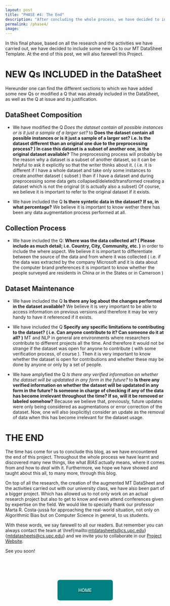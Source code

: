 ```yaml
---
layout: post
title: "PHASE #4: The End"
description: "After concluding the whole process, we have decided to include some new Qs to the Datasheet that could be of interest to the readers.\n"
permalink: /phase4/
image:
---
```


In this final phase, based on all the research and the activities we have carried out, we have decided to include some new Qs to our MT DataSheet Template. At the end of this post, we will also farewell this Project.

# NEW Qs INCLUDED in the DataSheet
Hereunder one can find the different sections to which we have added some new Qs or modified a Q that was already included in the DataSheet, as well as the Q at issue and its justification.

## DataSheet Composition

* We have modified the Q *Does the dataset contain all possible instances or is it just a sample of a larger set?* to **Does the dataset contain all possible instances or is it just a sample of a larger set? i.e. Is the dataset different than an original one due to the preprocessing process? ) In case this dataset is a subset of another one, is the original dataset available?**
The preprocessing process will probably be the reason why a dataset is a subset of another dataset, so it can be helpful to ask it explicitly so that the writer thinks about it. ( i.e. it is different if I have a whole dataset and take only some instances to create another dataset ( subset ) than if I have a dataset and during preprocessing some data gets collapsed/deleted/transformed creating a dataset which is not the original (it is actually also a subset)
Of course, we believe it is important to refer to the original dataset if it exists.


* We have included the Q **Is there syntetic data in the dataset? If so, in what percentage?**
We believe it is important to know wether there has been any data augmentation process performed at all.


## Collection Process

* We have included the Q: **Where was the data collected at? ( Please include as much detail; i.e. Country, City, Community, etc. )** in order to include the where aspect.
We believe it is important to differentiate between the source of the data and from where it was collected ( i.e. if the data was extracted by the company Microsoft and it is data about the computer brand preferences it is important to know whether the people surveyed are residents in China or in the States or in Cameroon )


## Dataset Maintenance

* We have included the Q **Is there any log about the changes performed in the dataset available?**
We believe it is very important to be able to access information on previous versions and therefore it may be very handy to have it referenced if it exists.

* We have included the Q **Specify any specific limitations to contributing to the dataset? ( i.e. Can anyone contribute to it? Can someone do it at all? )**
MT and NLP in general are environments where researchers contribute to different projects all the time. And therefore it would not be strange if the dataset was open for anyone to contribute ( with some verification process, of course ). Then it is very important to know whether the dataset is open for contributions and whether these may be done by anyone or only by a set of people.

* We have amplyfied the Q *Is there any verified information on whether the dataset will be updatated in any form in the future?* to **Is there any verified information on whether the dataset will be updatated in any form in the future? Is someone in charge of checking if any of the data has become irrelevant throughout the time? If so, will it be removed or labeled somehow?**
Because we believe that, previously, future updates were only being considered as augmentations or error correction of the dataset. Now, one will also (explicitly) consider an update as the removal of data when this has become irrelevant for the dataset usage.

# THE END

The time has come for us to conclude this blog, as we have encountered the end of this project. Throughout the whole process we have learnt and discovered many new things, like what *BIAS* actually means, where it comes from and how to *deal* with it. Furthermore, we hope we have showed and taught about this all, to many more, through this blog.

On top of all the research, the creation of the augmented MT DataSheet and the activities carried out with our university class, we have also been part of a bigger project. Which has allowed us to not only work on an actual research project but also to get to know and even attend conferences given by expertise on the field. We would like to specially thank our professor Marta R. Costa-jussà for approaching the real-world situation, not only on Algorithmic Bias but on Computer Science in general, to us students.

With these words, we say farewell to all our readers. But remember you can always contact the team at \href{mailto:mtdatasheets@cs.upc.edu}{mtdatasheets@cs.upc.edu} and we invite you to collaborate in our [Project Website](https://mtdatasheets.cs.upc.edu).

See you soon!

<div style="width: 100%; height:200px; display:flex; justify-content: center; align-items: center; margin-top: 15px; margin-bottom: 15px;">  
    <a href="https://margaritageleta.github.io/TAED-bias/">
        <div style="background-color: teal; height:65px; width:175px;display: flex; justify-content: center; align-items: center; border-radius: 7px;">
            <p style="margin: 0; color: white;">HOME</p>
        </div>
    </a>
</div>
